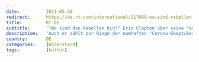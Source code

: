 ```yaml
---
date:          2021-05-18
redirect:      https://de.rt.com/international/117680-wo-sind-rebellen-hin-eric/
title:         RT DE
subtitle:      '"Wo sind die Rebellen hin?" Eric Clapton über seine "katastrophale" Corona-Impfung'
description:   'Auch er zählt zur Riege der namhaften "Corona-Skeptiker": Eric Clapton. Vor wenigen Tagen sorgte der berühmte Gitarrist erneut für Aufsehen: In einem nun veröffentlichten Interview berichtet Clapton u.a. über die schwerwiegenden Nebenwirkungen seiner Corona-Impfung.'
country:       DE
categories:    [Widerstand]
tags:          [kultur]
---
```


